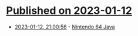 # [Published on 2023-01-12](index.md)

* [2023-01-12, 21:00:56](https://lobste.rs/s/v3x8js/nintendo_64_java) - [Nintendo 64 Java](https://www.mikekohn.net/micro/nintendo64_java.php)
